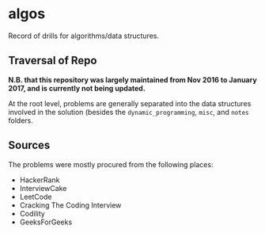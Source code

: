 # algos

Record of drills for algorithms/data structures.

## Traversal of Repo

**N.B. that this repository was largely maintained from Nov 2016 to January 2017, and is currently not being updated.**

At the root level, problems are generally separated into the data structures involved in the solution (besides the `dynamic_programming`, `misc`, and `notes` folders.

## Sources

The problems were mostly procured from the following places:

  * HackerRank
  * InterviewCake
  * LeetCode
  * Cracking The Coding Interview
  * Codility
  * GeeksForGeeks
